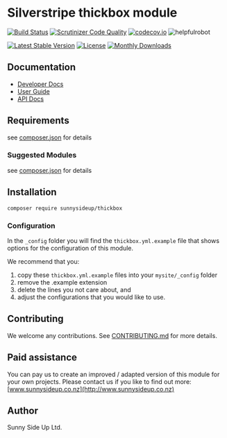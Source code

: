 # Silverstripe thickbox module
[![Build Status](https://travis-ci.org/sunnysideup/silverstripe-thickbox.svg?branch=master)](https://travis-ci.org/sunnysideup/silverstripe-thickbox)
[![Scrutinizer Code Quality](https://scrutinizer-ci.com/g/sunnysideup/silverstripe-thickbox/badges/quality-score.png?b=master)](https://scrutinizer-ci.com/g/sunnysideup/silverstripe-thickbox/?branch=master)
[![codecov.io](https://codecov.io/github/sunnysideup/silverstripe-thickbox/coverage.svg?branch=master)](https://codecov.io/github/sunnysideup/silverstripe-thickbox?branch=master)
![helpfulrobot](https://helpfulrobot.io/sunnysideup/thickbox/badge)

[![Latest Stable Version](https://poser.pugx.org/sunnysideup/thickbox/version)](https://packagist.org/packages/sunnysideup/thickbox)
[![License](https://poser.pugx.org/sunnysideup/thickbox/license)](https://packagist.org/packages/sunnysideup/thickbox)
[![Monthly Downloads](https://poser.pugx.org/sunnysideup/thickbox/d/monthly)](https://packagist.org/packages/sunnysideup/thickbox)


## Documentation



 * [Developer Docs](docs/en/INDEX.md)
 * [User Guide](docs/en/userguide.md)
 * [API Docs](http://docs.ssmods.com/sunnysideup/thickbox)

## Requirements



see [composer.json](composer.json) for details

### Suggested Modules



see [composer.json](composer.json) for details


## Installation


```
composer require sunnysideup/thickbox
```

### Configuration



In the `_config` folder you will find the `thickbox.yml.example`
file that shows options for the configuration of this module.

We recommend that you:

  1. copy these `thickbox.yml.example` files into your
`mysite/_config` folder
  2. remove the .example extension
  3. delete the lines you not care about, and
  4. adjust the configurations that you would like to use.


## Contributing



We welcome any contributions. See [CONTRIBUTING.md](CONTRIBUTING.md) for more details.

## Paid assistance



You can pay us to create an improved / adapted version of this module for your own projects.  Please contact us if you like to find out more: [www.sunnysideup.co.nz](http://www.sunnysideup.co.nz)

## Author



Sunny Side Up Ltd.
